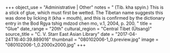 +++
object_use = "Administrative | Other"
notes = " (Tib. kha spyin.) This is a stick of glue, which must first be wetted. The Tibetan name suggests this was done by licking it (kha = mouth), and this is confirmed by the dictionary entry in the Bod Rgya tshig mdzod chen mo, v.1, 2004, p. 200. "
title = "Glue"
date_range = "20th"
cultural_region = "Central Tibet (Ütsang)"
source_title = "C. V. Starr East Asian Library"
date = "2017-04-24T16:40:39.889016"
thumbnail = "080102006-1_0.preview.jpg"
image = "080102006-1_0.2000x2000.jpg"
+++

